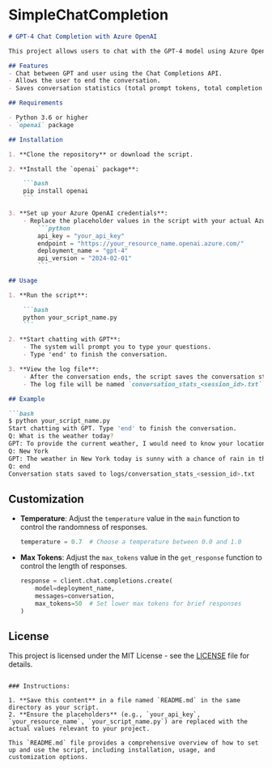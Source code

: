 # SimpleChatCompletion


```markdown
# GPT-4 Chat Completion with Azure OpenAI

This project allows users to chat with the GPT-4 model using Azure OpenAI. The script records the conversation and saves statistics about the session in a log file.

## Features
- Chat between GPT and user using the Chat Completions API.
- Allows the user to end the conversation.
- Saves conversation statistics (total prompt tokens, total completion tokens, number of successful and unsuccessful responses) in a unique text file within a `logs` directory.

## Requirements

- Python 3.6 or higher
- `openai` package

## Installation

1. **Clone the repository** or download the script.

2. **Install the `openai` package**:

    ```bash
    pip install openai
    ```

3. **Set up your Azure OpenAI credentials**:
    - Replace the placeholder values in the script with your actual Azure OpenAI credentials:
        ```python
        api_key = "your_api_key"
        endpoint = "https://your_resource_name.openai.azure.com/"
        deployment_name = "gpt-4"
        api_version = "2024-02-01"
        ```

## Usage

1. **Run the script**:

    ```bash
    python your_script_name.py
    ```

2. **Start chatting with GPT**:
    - The system will prompt you to type your questions.
    - Type 'end' to finish the conversation.

3. **View the log file**:
    - After the conversation ends, the script saves the conversation statistics in a unique text file within the `logs` directory.
    - The log file will be named `conversation_stats_<session_id>.txt`.

## Example

```bash
$ python your_script_name.py
Start chatting with GPT. Type 'end' to finish the conversation.
Q: What is the weather today?
GPT: To provide the current weather, I would need to know your location.
Q: New York
GPT: The weather in New York today is sunny with a chance of rain in the evening.
Q: end
Conversation stats saved to logs/conversation_stats_<session_id>.txt
```

## Customization

- **Temperature**: Adjust the `temperature` value in the `main` function to control the randomness of responses.
    ```python
    temperature = 0.7  # Choose a temperature between 0.0 and 1.0
    ```

- **Max Tokens**: Adjust the `max_tokens` value in the `get_response` function to control the length of responses.
    ```python
    response = client.chat.completions.create(
        model=deployment_name,
        messages=conversation,
        max_tokens=50  # Set lower max tokens for brief responses
    )
    ```

## License

This project is licensed under the MIT License - see the [LICENSE](LICENSE) file for details.
```

### Instructions:

1. **Save this content** in a file named `README.md` in the same directory as your script.
2. **Ensure the placeholders** (e.g., `your_api_key`, `your_resource_name`, `your_script_name.py`) are replaced with the actual values relevant to your project.

This `README.md` file provides a comprehensive overview of how to set up and use the script, including installation, usage, and customization options.
